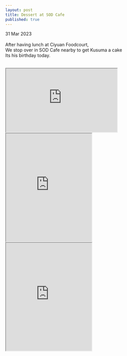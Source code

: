 ```yaml
---
layout: post
title: Dessert at SOD Cafe
published: true
---
```

31 Mar 2023
<br>
<br>
After having lunch at Ciyuan Foodcourt,
<br>
We stop over in SOD Cafe nearby to get Kusuma a cake
<br>
Its his birthday today.
<br>
<!--more-->
<br>
<iframe src="https://drive.google.com/file/d/1dIb3l0V45WdLJO35E96bM5I2L4bFTB0E/preview" width="350" height="200" allow="autoplay"></iframe>
<br>
<iframe src="https://drive.google.com/file/d/1tpT5cWKyUdRaeR91dv8_pohlaZdEyPl8/preview" width="270" height="340" allow="autoplay"></iframe>
<iframe src="https://drive.google.com/file/d/1wCkMv3dqlujGN1FZWyiuGT7YeQmX_VyM/preview" width="270" height="340" allow="autoplay"></iframe>
